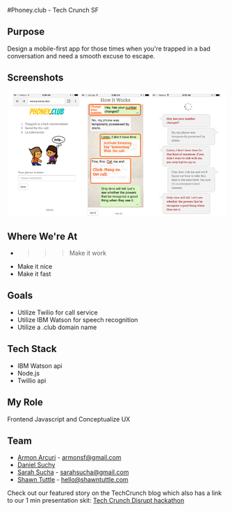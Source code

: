 #Phoney.club - Tech Crunch SF

## Purpose
Design a mobile-first app for those times when you're trapped in a bad conversation and need a smooth excuse to escape.

## Screenshots
![screenshots](/public/screenshots.jpg "screenshots")

## Where We're At
* >>> Make it work
* Make it nice
* Make it fast

## Goals
* Utilize Twilio for call service
* Utilize IBM Watson for speech recognition 
* Utilize a .club domain name

## Tech Stack
* IBM Watson api
* Node.js
* Twillio api

## My Role
Frontend Javascript and Conceptualize UX

## Team
* [Armon Arcuri](https://github.com/armoney) - armonsf@gmail.com
* [Daniel Suchy](https://github.com/danielsoner)
* [Sarah Sucha](https://github.com/sarahsucha) - sarahsucha@gmail.com 
* [Shawn Tuttle](https://github.com/ShawnTe) - hello@shawntuttle.com

Check out our featured story on the TechCrunch blog which also has a link to our 1 min presentation skit: [Tech Crunch Disrupt hackathon](https://techcrunch.com/2016/09/11/phoney-club-gets-you-out-of-uncomfortable-conversations/)
